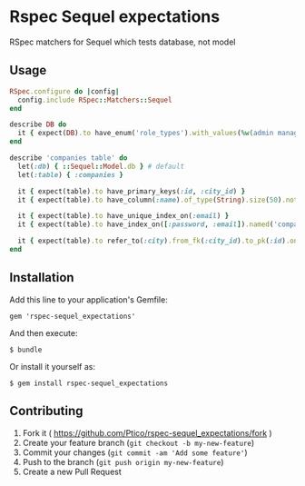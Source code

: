 # Rspec Sequel expectations

RSpec matchers for Sequel which tests database, not model

## Usage

```ruby
RSpec.configure do |config|
  config.include RSpec::Matchers::Sequel
end

describe DB do
  it { expect(DB).to have_enum('role_types').with_values(%w(admin manager user)) }
end

describe 'companies table' do
  let(:db) { ::Sequel::Model.db } # default
  let(:table) { :companies }

  it { expect(table).to have_primary_keys(:id, :city_id) }
  it { expect(table).to have_column(:name).of_type(String).size(50).not_null.with_default('') }

  it { expect(table).to have_unique_index_on(:email) }
  it { expect(table).to have_index_on([:password, :email]).named('companies_credentials') }

  it { expect(table).to refer_to(:city).from_fk(:city_id).to_pk(:id).on_update(:cascade).on_delete(:set_null) }
end
```

## Installation

Add this line to your application's Gemfile:

    gem 'rspec-sequel_expectations'

And then execute:

    $ bundle

Or install it yourself as:

    $ gem install rspec-sequel_expectations

## Contributing

1. Fork it ( https://github.com/Ptico/rspec-sequel_expectations/fork )
2. Create your feature branch (`git checkout -b my-new-feature`)
3. Commit your changes (`git commit -am 'Add some feature'`)
4. Push to the branch (`git push origin my-new-feature`)
5. Create a new Pull Request
